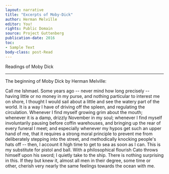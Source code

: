 ```yaml
---
layout: narrative
title: "Excerpts of Moby-Dick"
author: Herman Melville
editor: You!
rights: Public Domain
source: Project Guttenberg
publication-date: 2016
toc:
- Sample Text
body-class: post-Read
---
```


<a id="title-page" />

<p class="centered large">Readings of Moby Dick</p>

---

The beginning of Moby Dick by Herman Melville:

Call me Ishmael. Some years ago -- never mind how long precisely -- having little or no money in my purse, and nothing particular to interest me on shore, I thought I would sail about a little and see the watery part of the world. It is a way I have of driving off the spleen, and regulating the circulation. Whenever I find myself growing grim about the mouth; whenever it is a damp, drizzly November in my soul; whenever I find myself involuntarily pausing before coffin warehouses, and bringing up the rear of every funeral I meet; and especially whenever my hypos get such an upper hand of me, that it requires a strong moral principle to prevent me from deliberately stepping into the street, and methodically knocking people's hats off -- then, I account it high time to get to sea as soon as I can. This is my substitute for pistol and ball. With a philosophical flourish Cato throws himself upon his sword; I quietly take to the ship. There is nothing surprising in this. If they but knew it, almost all men in their degree, some time or other, cherish very nearly the same feelings towards the ocean with me.